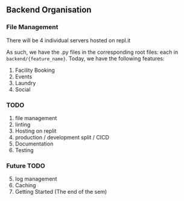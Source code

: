 ## Backend Organisation

### File Management
There will be 4 individual servers hosted on repl.it

As such, we have the .py files in the corresponding root files: each in `backend/{feature_name}`.
Today, we have the following features:
1. Facility Booking
2. Events
2. Laundry
3. Social

### TODO 
1. file management
1. linting
2. Hosting on replit
3. production / development split / CICD
4. Documentation
4. Testing


### Future TODO 
5. log management 
6. Caching 
7. Getting Started (The end of the sem)

